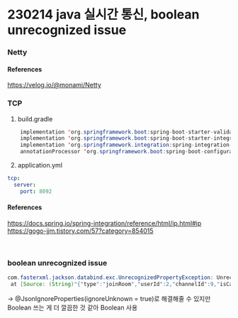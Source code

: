 # 230214 java 실시간 통신, boolean unrecognized issue

### Netty

#### References

https://velog.io/@monami/Netty
<br>

### TCP

1. build.gradle

```java
    implementation 'org.springframework.boot:spring-boot-starter-validation'
    implementation 'org.springframework.boot:spring-boot-starter-integration'
    implementation 'org.springframework.integration:spring-integration-ip'
    annotationProcessor 'org.springframework.boot:spring-boot-configuration-processor'
```

2. application.yml

```yml
tcp:
  server:
    port: 8092
```

#### References

https://docs.spring.io/spring-integration/reference/html/ip.html#ip
https://gogo-jjm.tistory.com/57?category=854015

<br>

### boolean unrecognized issue

```java
com.fasterxml.jackson.databind.exc.UnrecognizedPropertyException: Unrecognized field "isCameraOn" (class distove.voice.dto.request.JoinRoomRequest), not marked as ignorable (3 known properties: "type", "userId", "channelId"])
 at [Source: (String)"{"type":"joinRoom","userId":2,"channelId":9,"isCameraOn":false,"isMicOn":true}"; line: 1, column: 63] (through reference chain: distove.voice.dto.request.JoinRoomRequest["isCameraOn"])
```

-> @JsonIgnoreProperties(ignoreUnknown = true)로 해결해줄 수 있지만 Boolean 쓰는 게 더 깔끔한 것 같아 Boolean 사용
